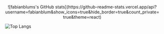 <p align="center">
  ![fabianblums's GitHub stats](https://github-readme-stats.vercel.app/api?username=fabianblum&show_icons=true&hide_border=true&count_private=true&theme=react)

![Top Langs](https://github-readme-stats.vercel.app/api/top-langs/?username=fabianblum&show_icons=true&hide_border=true&count_private=true&theme=react)
</p>
